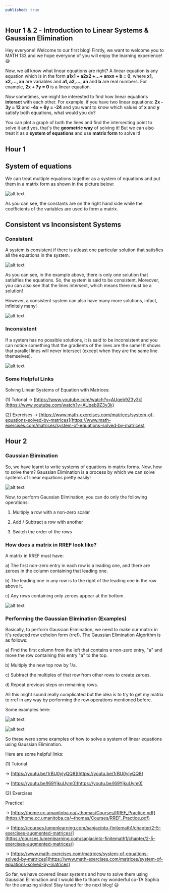 ```yaml
---
published: true
---
```

## Hour 1 & 2 - Introduction to Linear Systems & Gaussian Elimination

Hey everyone! Welcome to our first blog! Firstly, we want to welcome you to MATH 133 and we hope everyone of you will enjoy the learning experience!😃

Now, we all know what linear equations are right? A linear equation is any equation which is in the form **a1x1 + a2x2 +...+ anxn + b = 0**, where **x1, x2,..., xn** are variables and **a1, a2,..., an** and **b** are real numbers. For example, **2x + 7y = 0** is a linear equation.

Now sometimes, we might be interested to find how linear equations **interact** with each other. For example, if you have two linear equations: **2x - 3y = 12** and **-4x + 6y = -24** and you want to know which values of **x** and **y** satisfy both equations, what would you do? 

You can plot a graph of both the lines and find the intersecting point to solve it and yes, that's the **geometric way** of solving it! But we can also treat it as a **system of equations** and use **matrix form** to solve it!

## Hour 1

## System of equations

We can treat multiple equations together as a system of equations and put them in a matrix form as shown in the picture below:

![alt text](https://raw.githubusercontent.com/nilu-24/nilu-24.github.io/master/_posts/HOUR1-2.jpg)

As you can see, the constants are on the right hand side while the coefficients of the variables are used to form a matrix.

## Consistent vs Inconsistent Systems

### Consistent

A system is consistent if there is atleast one particular solution that satisfies all the equations in the system.

![alt text](https://github.com/nilu-24/nilu-24.github.io/blob/master/_posts/HOUR1-3.jpg?raw=true)

As you can see, in the example above, there is only one solution that satisifies the equations. So, the system is said to be consistent. Moreover, you can also see that the lines intersect, which means there must be a solution!

However, a consistent system can also have many more solutions, infact, infinitely many!

![alt text](https://github.com/nilu-24/nilu-24.github.io/blob/master/_posts/HOUR1-5.jpg?raw=true)

### Inconsistent

If a system has no possible solutions, it is said to be inconsistent and you can notice something that the gradients of the lines are the same! It shows that parallel lines will never intersect (except when they are the same line themselves).

![alt text](https://github.com/nilu-24/nilu-24.github.io/blob/master/_posts/HOUR1-4.jpg?raw=true)

### Some Helpful Links

Solving Linear Systems of Equation with Matrices:

(1) Tutorial ->  [https://www.youtube.com/watch?v=AUqeb9Z3y3k](https://www.youtube.com/watch?v=AUqeb9Z3y3k)

(2) Exercises -> [https://www.math-exercises.com/matrices/system-of-equations-solved-by-matrices](https://www.math-exercises.com/matrices/system-of-equations-solved-by-matrices)

## Hour 2

### Gaussian Elimination

So, we have learnt to write systems of equations in matrix forms. Now, how to solve them? 
Gaussian Elimination is a process by which we can solve systems of linear equations pretty easily!

![alt text](https://github.com/nilu-24/nilu-24.github.io/blob/master/_posts/HOUR2-2.jpg?raw=true)

Now, to perform Gaussian Elimination, you can do only the following operations:

1. Multiply a row with a non-zero scalar

2. Add / Subtract a row with another

3. Switch the order of the rows

### How does a matrix in RREF look like? 

A matrix in RREF must have:

a) The first non-zero entry in each row is a leading one, and there are zeroes in the column containing that leading one.

b) The leading one in any row is to the right of the leading one in the row above it.

c) Any rows containing only zeroes appear at the bottom.

![alt text](https://github.com/nilu-24/nilu-24.github.io/blob/master/_posts/HOUR2-3.jpg?raw=true)

### Performing the Gaussian Elimination (Examples)

Basically, to perform Gaussian Elimination, we need to make our matrix in it's reduced row echelon form (rref). The Gaussian Elimination Algorithm is as follows:

a) Find the first column from the left that contains a non-zero entry, "a" and move the row containing this entry "a" to the top.

b) Multiply the new top row by 1/a.

c) Subtract the multiples of that row from other rows to create zeroes.

d) Repeat previous steps on remaining rows.

All this might sound really complicated but the idea is to try to get my matrix to rref in any way by performing the row operations mentioned before.

Some examples here:

![alt text](https://github.com/nilu-24/nilu-24.github.io/blob/master/_posts/HOUR2-4.jpg?raw=true)

![alt text](https://github.com/nilu-24/nilu-24.github.io/blob/master/_posts/HOUR2-5.jpg?raw=true)

So these were some examples of how to solve a system of linear equations using Gaussian Elimination.

Here are some helpful links:

 (1) Tutorial
 
-> [https://youtu.be/1rBU0yIyQQ8](https://youtu.be/1rBU0yIyQQ8)

-> [https://youtu.be/l69YjkuUym0](https://youtu.be/l69YjkuUym0)

(2) Exercises

Practice!

 -> [https://home.cc.umanitoba.ca/~thomas/Courses/RREF_Practice.pdf](https://home.cc.umanitoba.ca/~thomas/Courses/RREF_Practice.pdf)
  
-> [https://courses.lumenlearning.com/sanjacinto-finitemath1/chapter/2-5-exercises-augmented-matrices/](https://courses.lumenlearning.com/sanjacinto-finitemath1/chapter/2-5-exercises-augmented-matrices/)

-> [https://www.math-exercises.com/matrices/system-of-equations-solved-by-matrices](https://www.math-exercises.com/matrices/system-of-equations-solved-by-matrices)
    

So far, we have covered linear systems and how to solve them using Gaussian Elimination and I would like to thank my wonderful co-TA Sophia for the amazing slides! Stay tuned for the next blog! 😃


